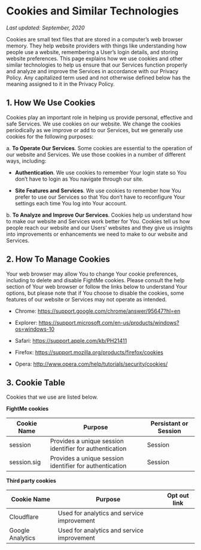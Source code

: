 <!-- Cookies and Similar Technologies -->

# Cookies and Similar Technologies

_Last updated: September, 2020_

Cookies are small text files that are stored in a computer’s web browser memory. They help website providers with things like understanding how people use a website, remembering a User’s login details, and storing website preferences. This page explains how we use cookies and other similar technologies to help us ensure that our Services function properly and analyze and improve the Services in accordance with our Privacy Policy. Any capitalized term used and not otherwise defined below has the meaning assigned to it in the Privacy Policy.

## 1. How We Use Cookies

Cookies play an important role in helping us provide personal, effective and safe Services. We use cookies on our website. We change the cookies periodically as we improve or add to our Services, but we generally use cookies for the following purposes:

a. **To Operate Our Services**. Some cookies are essential to the operation of our website and Services. We use those cookies in a number of different ways, including:

- **Authentication**. We use cookies to remember Your login state so You don’t have to login as You navigate through our site.

- **Site Features and Services**. We use cookies to remember how You prefer to use our Services so that You don’t have to reconfigure Your settings each time You log into Your account.

b. **To Analyze and Improve Our Services**. Cookies help us understand how to make our website and Services work better for You. Cookies tell us how people reach our website and our Users’ websites and they give us insights into improvements or enhancements we need to make to our website and Services.

## 2. How To Manage Cookies

Your web browser may allow You to change Your cookie preferences, including to delete and disable FightMe cookies. Please consult the help section of Your web browser or follow the links below to understand Your options, but please note that if You choose to disable the cookies, some features of our website or Services may not operate as intended.

- Chrome: https://support.google.com/chrome/answer/95647?hl=en

- Explorer: https://support.microsoft.com/en-us/products/windows?os=windows-10

- Safari: https://support.apple.com/kb/PH21411

- Firefox: https://support.mozilla.org/products/firefox/cookies

- Opera: http://www.opera.com/help/tutorials/security/cookies/

## 3. Cookie Table

Cookies that we use are listed below.

**FightMe cookies**

| Cookie Name | Purpose                                                 | Persistant or Session |
| ----------- | ------------------------------------------------------- | --------------------- |
| session     | Provides a unique session identifier for authentication | Session               |
| session.sig | Provides a unique session identifier for authentication | Session               |

**Third party cookies**

| Cookie Name      | Purpose                                    | Opt out link |
| ---------------- | ------------------------------------------ | ------------ |
| Cloudflare       | Used for analytics and service improvement |              |
| Google Analytics | Used for analytics and service improvement |              |
